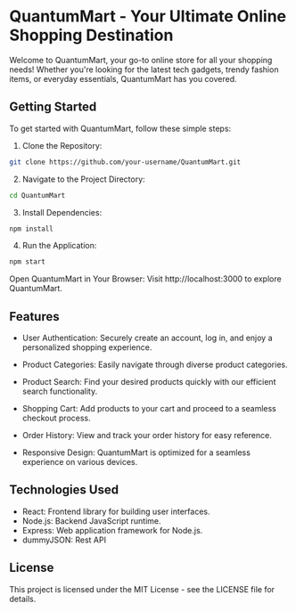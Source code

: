 # QuantumMart - Your Ultimate Online Shopping Destination

Welcome to QuantumMart, your go-to online store for all your shopping needs! Whether you're looking for the latest tech gadgets, trendy fashion items, or everyday essentials, QuantumMart has you covered.

## Getting Started

To get started with QuantumMart, follow these simple steps:

1. Clone the Repository:

```bash
git clone https://github.com/your-username/QuantumMart.git
```

2. Navigate to the Project Directory:

```bash
cd QuantumMart
```

3. Install Dependencies:

```bash
npm install
```

4. Run the Application:

```bash
npm start
```

Open QuantumMart in Your Browser:
Visit http://localhost:3000 to explore QuantumMart.

## Features

- User Authentication: Securely create an account, log in, and enjoy a personalized shopping experience.

- Product Categories: Easily navigate through diverse product categories.
- Product Search: Find your desired products quickly with our efficient search functionality.
- Shopping Cart: Add products to your cart and proceed to a seamless checkout process.
- Order History: View and track your order history for easy reference.
- Responsive Design: QuantumMart is optimized for a seamless experience on various devices.

## Technologies Used

- React: Frontend library for building user interfaces.
- Node.js: Backend JavaScript runtime.
- Express: Web application framework for Node.js.
- dummyJSON: Rest API

## License

This project is licensed under the MIT License - see the LICENSE file for details.
